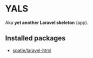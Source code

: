 # YALS

Aka __yet another Laravel skeleton__ (app).

## Installed packages

- [spatie/laravel-html](https://github.com/spatie/laravel-html)
